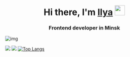 <h1 align="center">Hi there, I'm <a href="https://daniilshat.ru/" target="_blank">Ilya</a> 
<img src="https://github.com/blackcater/blackcater/raw/main/images/Hi.gif" height="32"/></h1>
<h3 align="center">Frontend developer in Minsk</h3>   
<img src='https://github-profile-summary-cards.vercel.app/api/cards/profile-details?username=Grolland-creator&theme=solarized_dark' alt='img'/>

![](https://github-profile-summary-cards.vercel.app/api/cards/profile-details?username=Grolland-creator&theme=solarized_dark)
![](https://github-profile-summary-cards.vercel.app/api/cards/stats?username=Grolland-creator&theme=solarized_dark)
[![Top Langs](https://github-readme-stats.vercel.app/api/top-langs/?username=Grolland-creator)](https://github.com/anuraghazra/github-readme-stats)
